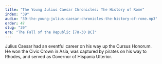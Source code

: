 ```yaml
---
title: "The Young Julius Caesar Chronicles: The History of Rome"
index: "39"
audio: "39-the-young-julius-caesar-chronicles-the-history-of-rome.mp3"
order: 47
slug: "39"
era: "The Fall of the Republic [78-30 BC]"
---
```


Julius Caesar had an eventful career on his way up the Cursus Honorum. He won the Civic Crown in Asia, was captured by pirates on his way to Rhodes, and served as Governor of Hispania Ulterior.



